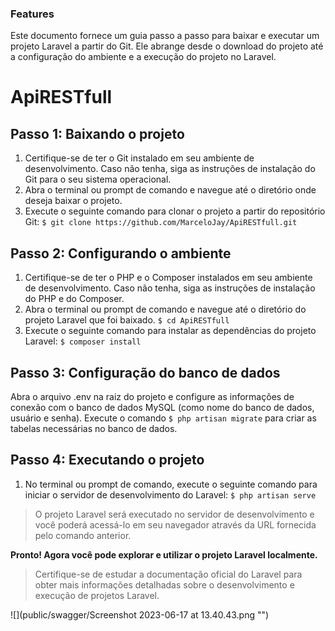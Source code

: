 ### Features

Este documento fornece um guia passo a passo para baixar e executar um projeto Laravel a partir do Git. Ele abrange desde o download do projeto até a configuração do ambiente e a execução do projeto no Laravel.

# ApiRESTfull


## Passo 1: Baixando o projeto
                
1. Certifique-se de ter o Git instalado em seu ambiente de desenvolvimento. Caso não tenha, siga as instruções de instalação do Git para o seu sistema operacional.
2. Abra o terminal ou prompt de comando e navegue até o diretório onde deseja baixar o projeto.
3. Execute o seguinte comando para clonar o projeto a partir do repositório Git:
`$ git clone https://github.com/MarceloJay/ApiRESTfull.git`
                

## Passo 2: Configurando o ambiente
                
1. Certifique-se de ter o PHP e o Composer instalados em seu ambiente de desenvolvimento. Caso não tenha, siga as instruções de instalação do PHP e do Composer.
2. Abra o terminal ou prompt de comando e navegue até o diretório do projeto Laravel que foi baixado.
`$ cd ApiRESTfull`
3. Execute o seguinte comando para instalar as dependências do projeto Laravel:
`$ composer install`
                
## Passo 3: Configuração do banco de dados

Abra o arquivo .env na raiz do projeto e configure as informações de conexão com o banco de dados MySQL (como nome do banco de dados, usuário e senha).
Execute o comando `$ php artisan migrate` para criar as tabelas necessárias no banco de dados.

## Passo 4: Executando o projeto
                
1. No terminal ou prompt de comando, execute o seguinte comando para iniciar o servidor de desenvolvimento do Laravel:
`$ php artisan serve`
                
> O projeto Laravel será executado no servidor de desenvolvimento e você poderá acessá-lo em seu navegador através da URL fornecida pelo comando anterior.

**Pronto! Agora você pode explorar e utilizar o projeto Laravel localmente.**
> Certifique-se de estudar a documentação oficial do Laravel para obter mais informações detalhadas sobre o desenvolvimento e execução de projetos Laravel.

![](public/swagger/Screenshot 2023-06-17 at 13.40.43.png "")



